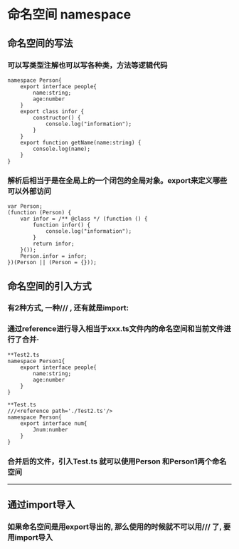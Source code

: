 # 命名空间 namespace
## 命名空间的写法
### 可以写类型注解也可以写各种类，方法等逻辑代码

```
namespace Person{
    export interface people{
        name:string;
        age:number
    }
    export class infor {
        constructor() {
            console.log("information");
        }
    }
    export function getName(name:string) {
        console.log(name);
    }
}
```
### 解析后相当于是在全局上的一个闭包的全局对象。export来定义哪些可以外部访问
```
var Person;
(function (Person) {
    var infor = /** @class */ (function () {
        function infor() {
            console.log("information");
        }
        return infor;
    }());
    Person.infor = infor;
})(Person || (Person = {}));
```
## 命名空间的引入方式
### 有2种方式, 一种/// <reference path="xxx.ts" />, 还有就是import:
### 通过reference进行导入相当于xxx.ts文件内的命名空间和当前文件进行了合并·
```
**Test2.ts 
namespace Person1{
    export interface people{
        name:string;
        age:number
    }
}

**Test.ts
///<reference path='./Test2.ts'/>
namespace Person{
    export interface num{
        Jnum:number
    }
}
```
### 合并后的文件，引入Test.ts 就可以使用Person 和Person1两个命名空间
------
## 通过import导入
### 如果命名空间是用export导出的, 那么使用的时候就不可以用/// <reference/>了, 要用import导入


